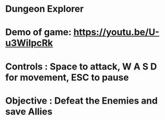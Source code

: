 # Dungeon Explorer  
# Demo of game: https://youtu.be/U-u3WiIpcRk
# Controls : Space to attack, W A S D for movement, ESC to pause
# Objective : Defeat the Enemies and save Allies
